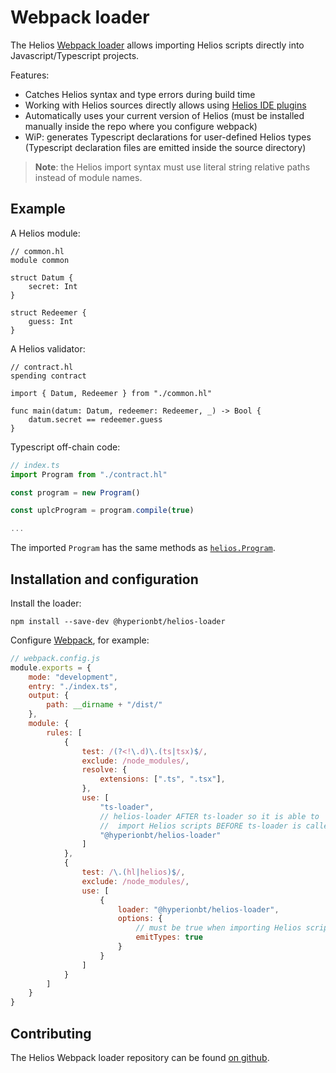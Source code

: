 # Webpack loader

The Helios [Webpack loader](https://www.npmjs.com/package/@hyperionbt/helios-loader) allows importing Helios scripts directly into Javascript/Typescript projects.

Features:
* Catches Helios syntax and type errors during build time
* Working with Helios sources directly allows using [Helios IDE plugins](./vscode.md)
* Automatically uses your current version of Helios (must be installed manually inside the repo where you configure webpack)
* WiP: generates Typescript declarations for user-defined Helios types (Typescript declaration files are emitted inside the source directory)

> **Note**: the Helios import syntax must use literal string relative paths instead of module names.

## Example

A Helios module:
```helios
// common.hl
module common

struct Datum {
    secret: Int
}

struct Redeemer {
    guess: Int
}
```

A Helios validator:
```helios
// contract.hl
spending contract 

import { Datum, Redeemer } from "./common.hl"

func main(datum: Datum, redeemer: Redeemer, _) -> Bool {
    datum.secret == redeemer.guess
}
```

Typescript off-chain code:
```ts
// index.ts
import Program from "./contract.hl"

const program = new Program()

const uplcProgram = program.compile(true)

...
```

The imported `Program` has the same methods as [`helios.Program`](../api/reference/program.md).

## Installation and configuration

Install the loader:
```
npm install --save-dev @hyperionbt/helios-loader
```

Configure [Webpack](https://webpack.js.org/configuration/), for example:
```js
// webpack.config.js
module.exports = {
	mode: "development",
	entry: "./index.ts",
	output: {
		path: __dirname + "/dist/"
	},
	module: {
		rules: [
		  	{
				test: /(?<!\.d)\.(ts|tsx)$/,
				exclude: /node_modules/,
				resolve: {
			  		extensions: [".ts", ".tsx"],
				},
				use: [
					"ts-loader",
                    // helios-loader AFTER ts-loader so it is able to 
                    //  import Helios scripts BEFORE ts-loader is called
					"@hyperionbt/helios-loader" 
				]
		  	},
			{
				test: /\.(hl|helios)$/,
				exclude: /node_modules/,
				use: [
					{
						loader: "@hyperionbt/helios-loader",
						options: {
                            // must be true when importing Helios scripts in Typescript
							emitTypes: true 
						}
					}
				]
			}
		]
	}
}
```

## Contributing

The Helios Webpack loader repository can be found [on github](https://github.com/hyperion-bt/helios-loader).
